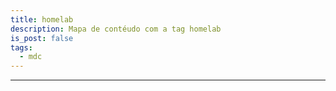 ```yaml
---
title: homelab
description: Mapa de contéudo com a tag homelab
is_post: false
tags:
  - mdc
---
```


-----